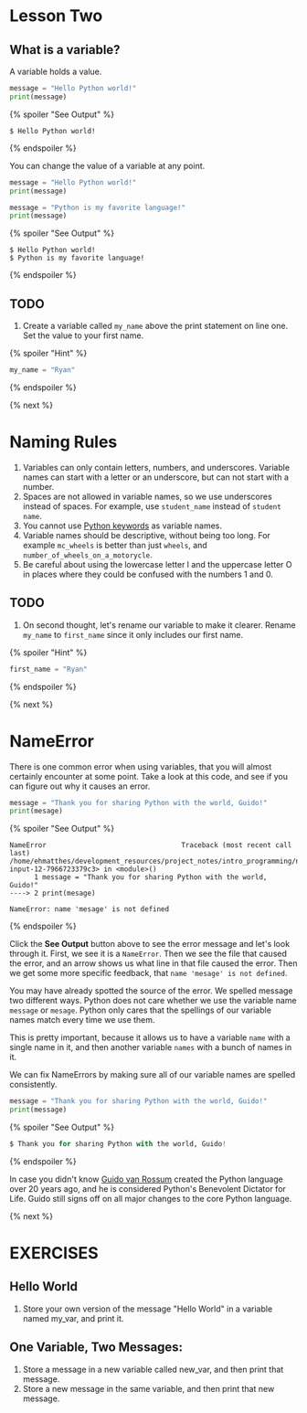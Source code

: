# Lesson Two

## What is a variable?

A variable holds a value.

```python
message = "Hello Python world!"
print(message)
```

{% spoiler "See Output" %}
```
$ Hello Python world!
```
{% endspoiler %}

You can change the value of a variable at any point.

```python
message = "Hello Python world!"
print(message)

message = "Python is my favorite language!"
print(message)
```

{% spoiler "See Output" %}
```
$ Hello Python world!
$ Python is my favorite language!
```
{% endspoiler %}

## TODO

1. Create a variable called `my_name` above the print statement on line one. Set the value to your first name.

{% spoiler "Hint" %}
```python
my_name = "Ryan"
```
{% endspoiler %}

{% next %}

# Naming Rules

1. Variables can only contain letters, numbers, and underscores. Variable names can start with a letter or an underscore, but can not start with a number.
2. Spaces are not allowed in variable names, so we use underscores instead of spaces. For example, use `student_name` instead of `student name`.
3. You cannot use [Python keywords](https://docs.python.org/2.5/ref/keywords.html) as variable names.
4. Variable names should be descriptive, without being too long. For example `mc_wheels` is better than just `wheels`, and `number_of_wheels_on_a_motorycle`.
5. Be careful about using the lowercase letter l and the uppercase letter O in places where they could be confused with the numbers 1 and 0.

## TODO

1. On second thought, let's rename our variable to make it clearer. Rename `my_name` to `first_name` since it only includes our first name.

{% spoiler "Hint" %}
```python
first_name = "Ryan"
```
{% endspoiler %}

{% next %}

# NameError

There is one common error when using variables, that you will almost certainly encounter at some point. Take a look at this code, and see if you can figure out why it causes an error.

```python
message = "Thank you for sharing Python with the world, Guido!"
print(mesage)
```

{% spoiler "See Output" %}
```
NameError                                 Traceback (most recent call last)
/home/ehmatthes/development_resources/project_notes/intro_programming/notebooks/<ipython-input-12-7966723379c3> in <module>()
      1 message = "Thank you for sharing Python with the world, Guido!"
----> 2 print(mesage)

NameError: name 'mesage' is not defined
```
{% endspoiler %}

Click the **See Output** button above to see the error message and let's look through it. First, we see it is a `NameError`. Then we see the file that caused the error, and an arrow shows us what line in that file caused the error. Then we get some more specific feedback, that `name 'mesage' is not defined`.

You may have already spotted the source of the error. We spelled message two different ways. Python does not care whether we use the variable name `message` or `mesage`. Python only cares that the spellings of our variable names match every time we use them.

This is pretty important, because it allows us to have a variable `name` with a single name in it, and then another variable `names` with a bunch of names in it.

We can fix NameErrors by making sure all of our variable names are spelled consistently.

```python
message = "Thank you for sharing Python with the world, Guido!"
print(message)
```

{% spoiler "See Output" %}
```python
$ Thank you for sharing Python with the world, Guido!
```
{% endspoiler %}

In case you didn't know [Guido van Rossum](https://en.wikipedia.org/wiki/Guido_van_Rossum) created the Python language over 20 years ago, and he is considered Python's Benevolent Dictator for Life. Guido still signs off on all major changes to the core Python language.

{% next %}

# EXERCISES

## Hello World
1. Store your own version of the message "Hello World" in a variable named my_var, and print it.

## One Variable, Two Messages:
1. Store a message in a new variable called new_var, and then print that message.
2. Store a new message in the same variable, and then print that new message.
